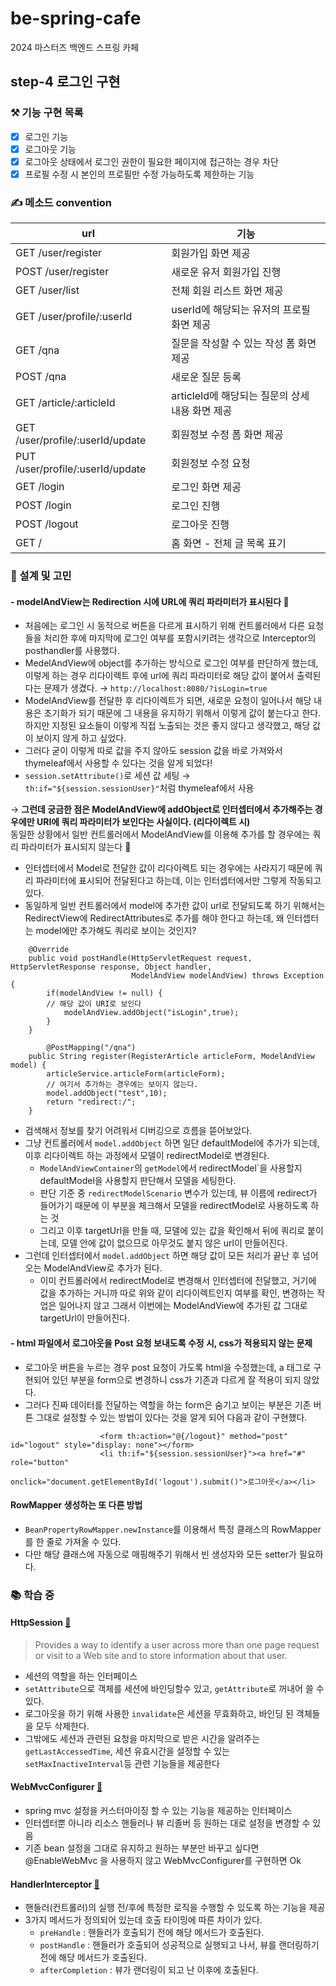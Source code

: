 # be-spring-cafe

2024 마스터즈 백엔드 스프링 카페

## step-4 로그인 구현

### ⚒ 기능 구현 목록

- [x] 로그인 기능
- [x] 로그아웃 기능
- [x] 로그아웃 상태에서 로그인 권한이 필요한 페이지에 접근하는 경우 차단
- [x] 프로필 수정 시 본인의 프로필만 수정 가능하도록 제한하는 기능

### ✍️ 메소드 convention

| url                              | 기능                              |
|----------------------------------|---------------------------------|
| GET /user/register               | 회원가입 화면 제공                      |
| POST /user/register              | 새로운 유저 회원가입 진행                  |
| GET /user/list                   | 전체 회원 리스트 화면 제공                 |
| GET /user/profile/:userId        | userId에 해당되는 유저의 프로필 화면 제공      |
| GET /qna                         | 질문을 작성할 수 있는 작성 폼 화면 제공         |
| POST /qna                        | 새로운 질문 등록                       |
| GET /article/:articleId          | articleId에 해당되는 질문의 상세 내용 화면 제공 |
| GET /user/profile/:userId/update | 회원정보 수정 폼 화면 제공                 |
| PUT /user/profile/:userId/update | 회원정보 수정 요청                      |
| GET /login                       | 로그인 화면 제공                       |
| POST /login                      | 로그인 진행                          |
| POST /logout                     | 로그아웃 진행                         |
| GET /                            | 홈 화면 - 전체 글 목록 표기               |

### 🤔 설계 및 고민

#### - modelAndView는 Redirection 시에 URL에 쿼리 파라미터가 표시된다 🥲

- 처음에는 로그인 시 동적으로 버튼을 다르게 표시하기 위해 컨트롤러에서 다른 요청들을 처리한 후에 마지막에 로그인 여부를 포함시키려는 생각으로 Interceptor의 posthandler를 사용했다.
- MedelAndView에 object를 추가하는 방식으로 로그인 여부를 판단하게 했는데, 이렇게 하는 경우 리다이렉트 후에 url에 쿼리 파라미터로 해당 값이 붙어서 출력된다는 문제가 생겼다.
  &rarr; `http://localhost:8080/?isLogin=true`
- ModelAndView를 전달한 후 리다이렉트가 되면, 새로운 요청이 일어나서 해당 내용은 초기화가 되기 때문에 그 내용을 유지하기 위해서 이렇게 값이 붙는다고 한다.
  하지만 지정된 요소들이 이렇게 직접 노출되는 것은 좋지 않다고 생각했고, 해당 값이 보이지 않게 하고 싶었다.
- 그러다 굳이 이렇게 따로 값을 주지 않아도 session 값을 바로 가져와서 thymeleaf에서 사용할 수 있다는 것을 알게 되었다!
- `session.setAttribute()`로 세션 값 세팅 &rarr; `th:if="${session.sessionUser}"`처럼 thymeleaf에서 사용

&rarr; **그런데 궁금한 점은 ModelAndView에 addObject로 인터셉터에서 추가해주는 경우에만 URI에 쿼리 파라미터가 보인다는 사실이다. (리다이렉트 시)**  
동일한 상황에서 일반 컨트롤러에서 ModelAndView를 이용해 추가를 할 경우에는 쿼리 파라미터가 표시되지 않는다 🤔

- 인터셉터에서 Model로 전달한 값이 리다이렉트 되는 경우에는 사라지기 때문에 쿼리 파라미터에 표시되어 전달된다고 하는데, 이는 인터셉터에서만 그렇게 작동되고 있다.
- 동일하게 일반 컨트롤러에서 model에 추가한 값이 url로 전달되도록 하기 위해서는 RedirectView에 RedirectAttributes로 추가를 해야 한다고 하는데, 왜 인터셉터는 model에만 추가해도
  쿼리로 보이는 것인지?

```
    @Override
    public void postHandle(HttpServletRequest request, HttpServletResponse response, Object handler,
                           ModelAndView modelAndView) throws Exception {
        if(modelAndView != null) {
        // 해당 값이 URI로 보인다
            modelAndView.addObject("isLogin",true);
        }
    }
    
        @PostMapping("/qna")
    public String register(RegisterArticle articleForm, ModelAndView model) {
        articleService.articleForm(articleForm);
        // 여기서 추가하는 경우에는 보이지 않는다.
        model.addObject("test",10);
        return "redirect:/";
    }
```

- 검색해서 정보를 찾기 어려워서 디버깅으로 흐름을 뜯어보았다.
- 그냥 컨트롤러에서 `model.addObject` 하면 일단 defaultModel에 추가가 되는데, 이후 리다이렉트 하는 과정에서 모델이 redirectModel로 변경된다.
    - `ModelAndViewContainer`의 `getModel`에서 redirectModel`을 사용할지 defaultModel을 사용할지 판단해서 모델을 세팅한다.
    - 판단 기준 중 `redirectModelScenario` 변수가 있는데, 뷰 이름에 redirect가 들어가기 때문에 이 부분을 체크해서 모델을 redirectModel로 사용하도록 하는 것
    - 그리고 이후 targetUrl을 만들 때, 모델에 있는 값을 확인해서 뒤에 쿼리로 붙이는데, 모델 안에 값이 없으므로 아무것도 붙지 않은 url이 만들어진다.
- 그런데 인터셉터에서 `model.addObject` 하면 해당 값이 모든 처리가 끝난 후 넘어오는 ModelAndView로 추가가 된다.
    - 이미 컨트롤러에서 redirectModel로 변경해서 인터셉터에 전달했고, 거기에 값을 추가하는 거니까 따로 위와 같이 리다이렉트인지 여부를 확인, 변경하는 작업은 일어나지 않고
      그래서 이번에는 ModelAndView에 추가된 값 그대로 targetUrl이 만들어진다.

#### - html 파일에서 로그아웃을 Post 요청 보내도록 수정 시, css가 적용되지 않는 문제

- 로그아웃 버튼을 누르는 경우 post 요청이 가도록 html을 수정했는데, a 태그로 구현되어 있던 부분을 form으로 변경하니 css가 기존과 다르게 잘 적용이 되지 않았다.
- 그러다 진짜 데이터를 전달하는 역할을 하는 form은 숨기고 보이는 부분은 기존 버튼 그대로 설정할 수 있는 방법이 있다는 것을 알게 되어 다음과 같이 구현했다.

```
                    <form th:action="@{/logout}" method="post" id="logout" style="display: none"></form>
                    <li th:if="${session.sessionUser}"><a href="#" role="button"
                                              onclick="document.getElementById('logout').submit()">로그아웃</a></li> 
```
#### RowMapper 생성하는 또 다른 방법
- `BeanPropertyRowMapper.newInstance`를 이용해서 특정 클래스의 RowMapper를 한 줄로 가져올 수 있다.
- 다만 해당 클래스에 자동으로 매핑해주기 위해서 빈 생성자와 모든 setter가 필요하다.

### 📚 학습 중

#### HttpSession [🔗](https://docs.oracle.com/javaee%2F7%2Fapi%2F%2F/javax/servlet/http/HttpSession.html)
> Provides a way to identify a user across more than one page request or visit to a Web site and to store information about that user.

- 세션의 역할을 하는 인터페이스
- `setAttribute`으로 객체를 세션에 바인딩할수 있고, `getAttribute`로 꺼내어 쓸 수 있다.
- 로그아웃을 하기 위해 사용한 `invalidate`은 세션을 무효화하고, 바인딩 된 객체들을 모두 삭제한다.
- 그밖에도 세션과 관련된 요청을 마지막으로 받은 시간을 알려주는 `getLastAccessedTime`, 세션 유효시간을 설정할 수 있는 `setMaxInactiveInterval`등 관련 기능들을 제공한다
#### WebMvcConfigurer [🔗](https://docs.spring.io/spring-framework/docs/current/javadoc-api/org/springframework/web/servlet/config/annotation/WebMvcConfigurer.html)
- spring mvc 설정을 커스터마이징 할 수 있는 기능을 제공하는 인터페이스
- 인터셉터뿐 아니라 리소스 핸들러나 뷰 리졸버 등 원하는 대로 설정을 변경할 수 있음
- 기존 bean 설정을 그대로 유지하고 원하는 부분만 바꾸고 싶다면 @EnableWebMvc 을 사용하지 않고 WebMvcConfigurer를 구현하면 Ok
#### HandlerInterceptor [🔗](https://docs.spring.io/spring-framework/docs/current/javadoc-api/org/springframework/web/servlet/HandlerInterceptor.html)
- 핸들러(컨트롤러)의 실행 전/후에 특정한 로직을 수행할 수 있도록 하는 기능을 제공
- 3가지 메서드가 정의되어 있는데 호출 타이밍에 따른 차이가 있다.
  - `preHandle` : 핸들러가 호출되기 전에 해당 메서드가 호출된다.
  - `postHandle` : 핸들러가 호출되어 성공적으로 실행되고 나서, 뷰를 랜더링하기 전에 해당 메서드가 호출된다.
  - `afterCompletion` : 뷰가 랜더링이 되고 난 이후에 호출된다.
